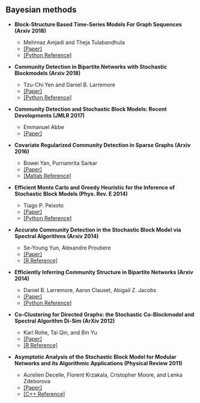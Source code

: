 ## Bayesian methods

- **Block-Structure Based Time-Series Models For Graph Sequences (Arxiv 2018)**
  - Mehrnaz Amjadi and Theja Tulabandhula
  - [[Paper]](https://arxiv.org/pdf/1804.08796v2.pdf)
  - [[Python Reference]](https://github.com/thejat/dynamic-network-growth-models)
  
- **Community Detection in Bipartite Networks with Stochastic Blockmodels (Arxiv 2018)**
  - Tzu-Chi Yen and Daniel B. Larremore
  - [[Paper]](https://arxiv.org/abs/2001.11818)
  - [[Python Reference]](https://github.com/junipertcy/bipartiteSBM)

- **Community Detection and Stochastic Block Models: Recent Developments (JMLR 2017)**
  - Emmanuel Abbe
  - [[Paper]](https://arxiv.org/pdf/1703.10146v1.pdf)
  
- **Covariate Regularized Community Detection in Sparse Graphs (Arxiv 2016)**
  - Bowei Yan, Purnamrita Sarkar
  - [[Paper]](https://arxiv.org/abs/1607.02675v4)
  - [[Matlab Reference]](https://github.com/boweiYan/SDP_SBM_unbalanced_size)

- **Efficient Monte Carlo and Greedy Heuristic for the Inference of Stochastic Block Models (Phys. Rev. E 2014)**
  - Tiago P. Peixoto
  - [[Paper]](https://arxiv.org/pdf/1310.4378)
  - [[Python Reference]](https://github.com/graphchallenge/GraphChallenge/tree/master/StochasticBlockPartition)

- **Accurate Community Detection in the Stochastic Block Model via Spectral Algorithms (Arxiv 2014)**
  - Se-Young Yun, Alexandre Proutiere
  - [[Paper]](https://arxiv.org/abs/1412.7335)
  - [[R Reference]](https://github.com/Jantg/Community_Detection)
  
- **Efficiently Inferring Community Structure in Bipartite Networks (Arxiv 2014)**
  - Daniel B. Larremore, Aaron Clauset, Abigail Z. Jacobs
  - [[Paper]](https://arxiv.org/abs/1403.2933)
  - [[Python Reference]](https://github.com/sayali-sonawane/LinkPrediction)

- **Co-Clustering for Directed Graphs: the Stochastic Co-Blockmodel and Spectral Algorithm Di-Sim (ArXiv 2012)**
  - Karl Rohe, Tai Qin, and Bin Yu
  - [[Paper]](https://arxiv.org/abs/1204.2296)
  - [[R Reference]](https://github.com/karlrohe/disim)
  
- **Asymptotic Analysis of the Stochastic Block Model for Modular Networks and its Algorithmic Applications (Physical Review 2011)**
  - Aurelien Decelle, Florent Krzakala, Cristopher Moore, and Lenka Zdeborova
  - [[Paper]](https://arxiv.org/abs/1109.3041)
  - [[C++ Reference]](https://github.com/junipertcy/sbm-bp)